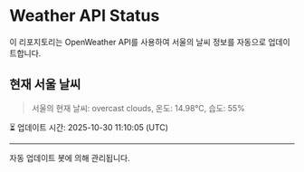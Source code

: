 
# Weather API Status

이 리포지토리는 OpenWeather API를 사용하여 서울의 날씨 정보를 자동으로 업데이트합니다.

## 현재 서울 날씨
> 서울의 현재 날씨: overcast clouds, 온도: 14.98°C, 습도: 55%

⏳ 업데이트 시간: 2025-10-30 11:10:05 (UTC)

---
자동 업데이트 봇에 의해 관리됩니다.
